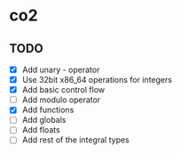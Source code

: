 # co2

## TODO

- [x] Add unary - operator
- [x] Use 32bit x86_64 operations for integers
- [x] Add basic control flow
- [ ] Add modulo operator
- [x] Add functions
- [ ] Add globals
- [ ] Add floats
- [ ] Add rest of the integral types
